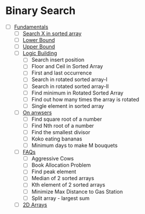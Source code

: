 # Binary Search

- [ ] [Fundamentals](Binary%20Search/Fundamentals/)
    - [ ] [Search X in sorted array](Binary%20Search/Fundamentals/Search%20X%20in%20sorted%20array/)
    - [ ] [Lower Bound](Binary%20Search/Fundamentals/Lower%20Bound/)
    - [ ] [Upper Bound](Binary%20Search/Fundamentals/Upper%20Bound/)
  - [ ] [Logic Building](Binary%20Search/Logic%20Building/)
    - [ ] Search insert position
    - [ ] Floor and Ceil in Sorted Array
    - [ ] First and last occurrence
    - [ ] Search in rotated sorted array-I
    - [ ] Search in rotated sorted array-II
    - [ ] Find minimum in Rotated Sorted Array
    - [ ] Find out how many times the array is rotated
    - [ ] Single element in sorted array
  - [ ] [On anwsers](Binary%20Search/On%20answers/)
    - [ ] Find square root of a number
    - [ ] Find Nth root of a number
    - [ ] Find the smallest divisor
    - [ ] Koko eating bananas
    - [ ] Minimum days to make M bouquets
  - [ ] [FAQs](Binary%20Search/FAQs/)
    - [ ] Aggressive Cows
    - [ ] Book Allocation Problem
    - [ ] Find peak element
    - [ ] Median of 2 sorted arrays
    - [ ] Kth element of 2 sorted arrays
    - [ ] Minimize Max Distance to Gas Station
    - [ ] Split array - largest sum
  - [ ] [2D Arrays](Binary%20Search/2D%20Arrays/)